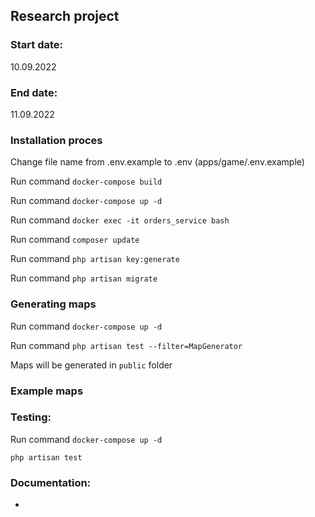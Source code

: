 ## Research project

### Start date:

10.09.2022

### End date:

11.09.2022

### Installation proces

Change file name from .env.example to .env (apps/game/.env.example)

Run command <code>docker-compose build</code>

Run command <code>docker-compose up -d</code>

Run command <code>docker exec -it orders_service bash</code>

Run command <code>composer update</code>

Run command <code>php artisan key:generate</code>

Run command <code>php artisan migrate</code>

### Generating maps

Run command <code>docker-compose up -d</code>

Run command <code>php artisan test --filter=MapGenerator</code>

Maps will be generated in <code>public</code> folder

### Example maps

### Testing:

Run command <code>docker-compose up -d</code>

<code>php artisan test</code>


### Documentation:

- 
